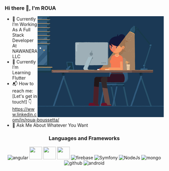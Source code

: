 ### Hi there 👋, I'm ROUA


 <img align="right" alt="GIF" src="https://github.com/RouaBoussetta/RouaBoussetta/blob/main/computer.gif" width="400" height="320" />
 

- 🔭 Currently I’m Working As A Full Stack Developer At NAWANERA LLC
- 🌱 Currently I’m Learning Flutter
- 📬 How to reach me: [Let's get in touch!] 👇
  https://www.linkedin.com/in/roua-boussetta/
- 💬 Ask Me About Whatever You Want


<h3 align="center">Languages and Frameworks</h3>
<p align="center">
   <img src="https://seeklogo.com/images/A/angular-logo-CF8B6B5B10-seeklogo.com.png" alt="angular" width="40" height="40"/>
    <img src="https://www.vectorlogo.zone/logos/reactjs/reactjs-icon.svg" width="40" height="40"/> 
    <img src="https://upload.wikimedia.org/wikipedia/commons/thumb/9/9a/Laravel.svg/1200px-Laravel.svg.png" width="40" height="40"/> 
    <img src="https://www.ideematic.com/wp-content/uploads/2020/07/flutter_logo.png" width="40" height="40"/> 
  <img src="https://www.vectorlogo.zone/logos/firebase/firebase-icon.svg" alt="firebase" width="40" height="40"/>
  <img src="https://seeklogo.com/images/S/symfony-logo-AA34C8FC16-seeklogo.com.png" alt="Symfony" width="40" height="40"/>
  <img src="https://www.logolynx.com/images/logolynx/c5/c509c38cb89bcf556b2051222663f398.png" alt="NodeJs" width="40" height="40"/>
  <img src="https://www.vectorlogo.zone/logos/mongodb/mongodb-icon.svg" alt="mongo" width="40" height="40"/>

  
  <img src="https://www.vectorlogo.zone/logos/github/github-tile.svg" alt="github" width="40" height="40"/> 
    <img src="https://www.vectorlogo.zone/logos/android/android-icon.svg" alt="android" width="40" height="40"/> 

 </p>



